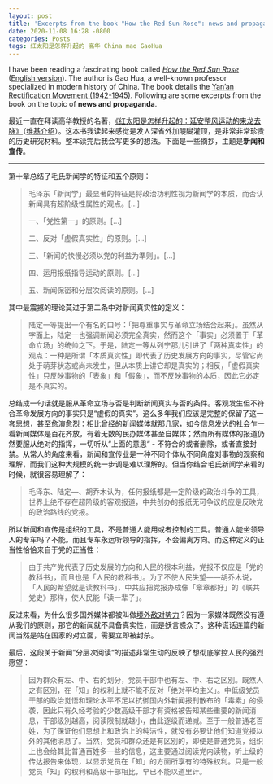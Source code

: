 ```yaml
---
layout: post
title: 'Excerpts from the book "How the Red Sun Rose": news and propaganda'
date: 2020-11-08 16:28 -0800
categories: Posts
tags: 红太阳是怎样升起的 高华 China mao GaoHua
---
```

I have been reading a fascinating book called [_How the Red Sun Rose_](https://www.goodreads.com/book/show/29055636) ([English version](https://www.goodreads.com/book/show/32904035-how-the-red-sun-rose)). The author is Gao Hua, a well-known professor specialized in modern history of China. The book details the [Yan’an Rectification Movement (1942-1945)](https://en.wikipedia.org/wiki/Yan%27an_Rectification_Movement). Following are some excerpts from the book on the topic of **news and propaganda**.

最近一直在拜读高华教授的名著，[《红太阳是怎样升起的：延安整风运动的来龙去脉》](https://www.goodreads.com/book/show/29055636)（[维基介绍](https://zh.wikipedia.org/zh-hans/%E7%B4%85%E5%A4%AA%E9%99%BD%E6%98%AF%E6%80%8E%E6%A8%A3%E5%8D%87%E8%B5%B7%E7%9A%84)）。这本书我读起来感觉是发人深省外加醍醐灌顶，是非常非常珍贵的历史研究材料。整本读完后我会写更多的想法。下面是一些摘抄，主题是**新闻和宣传**。

--------

第十章总结了毛氏新闻学的特征和五个原则：

> 毛泽东「新闻学」最显著的特征是将政治功利性视为新闻学的本质，而否认新闻具有超阶级性属性的观点。[…]
>
> 一、「党性第一」的原则。[…]
>
> 二、反对「虚假真实性」的原则。[…]
>
> 三、「新闻的快慢必须以党的利益为準则」。[…]
>
> 四、运用报纸指导运动的原则。[…]
>
> 五、新闻保密和分层次阅读的原则。[…]

其中最震撼的理论莫过于第二条中对新闻真实性的定义：

> 陆定一等提出一个有名的口号：「把尊重事实与革命立场结合起来」。虽然从字面上，陆定一也强调新闻必须完全真实，然而这个「事实」必须置于「革命立场」的统帅之下。于是，陆定一等从列宁那儿引进了「两种真实性」的观点：一种是所谓「本质真实性」即代表了历史发展方向的事实，尽管它尚处于萌芽状态或尚未发生，但从本质上讲它却是真实的；相反，「虚假真实性」只反映事物的「表象」和「假象」，而不反映事物的本质，因此它必定是不真实的。

总结成一句话就是服从革命立场与否是判断新闻真实与否的条件。客观发生但不符合革命发展方向的事实只是“虚假的真实”。这么多年我们应该是完整的保留了这一套思想，甚至愈演愈烈：相比曾经的新闻媒体就那几家，如今信息发达的社会乍一看新闻媒体是百花齐放，有着无数的民办媒体甚至自媒体；然而所有媒体的报道仍然要服从绝对的指挥，一切听从“上面的意思“ - 不符合的或者删除，或者直接封禁。从常人的角度来看，新闻和宣传业是一种不同个体从不同角度对事物的观察和理解，而我们这种大规模的统一步调是难以理解的。但当你结合毛氏新闻学来看的时候，就很容易理解了：

> 毛泽东、陆定—、胡乔木认为，任何报纸都是一定阶级的政治斗争的工具，世界上绝不存在超阶级的客观报道，中共创办的报纸无可争议的应是反映党的政治路线的党报。

所以新闻和宣传是组织的工具，不是普通人能用或者控制的工具。普通人能坐领导人的专车吗？不能。而且专车永远听领导的指挥，不会偏离方向。而这种定义的正当性恰恰来自于党的正当性：

> 由于共产党代表了历史发展的方向和人民的根本利益，党报不仅应是「党的教科书」，而且也是「人民的教科书」。为了不使人民失望——胡乔木说，「人民的希望就是读教科书」，中共应把党报办成像「章章都好」的《联共党史》那样，使人民能「读一辈子」。

反过来看，为什么很多国外媒体都被叫做[境外敌对势力](https://opinion.huanqiu.com/article/9CaKrnJV2HA)？因为一家媒体既然没有遵从我们的原则，那它的新闻就不具备真实性，而是妖言惑众了。这种谎话连篇的新闻当然是站在国家的对立面，需要立即被封杀。

最后，这段关于新闻”分层次阅读“的描述非常生动的反映了想彻底掌控人民的强烈愿望：

> 因为群众有左、中、右的划分，党员干部中也有左、中、右之区別。既然人之有区別，在「知」的权利上就不能不反对「绝对平均主义」。中低级党员干部的政治觉悟和理论水平不足以抗御国内外新闻报刊散布的「毒素」的侵袭，因此只有久经考验的少数高级干部才有资格被告知某些重要的新闻消息，干部级別越高，阅读限制就越小，由此逐级而递减。至于一般普通老百姓，为了保证他们思想上和政治上的纯洁性，就没有必要让他们知道党报以外的其他消息了。当然，党员和群众还是有区別的，即便是普通党员，组织上也会给其比普通百姓多一些的信息，这主要通过阅读党内读物，听上级的传达报告来体现，以显示党员在「知」的方面所享有的特殊权利。只是一般党员「知」的权利和高级干部相比，早已不能以道里计。
